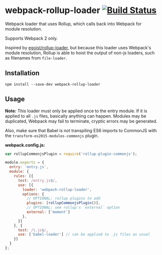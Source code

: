 # webpack-rollup-loader [![Build Status](https://travis-ci.org/erikdesjardins/webpack-rollup-loader.svg?branch=master)](https://travis-ci.org/erikdesjardins/webpack-rollup-loader)

Webpack loader that uses Rollup, which calls back into Webpack for module resolution.

Supports Webpack 2 only.

Inspired by [egoist/rollup-loader](https://github.com/egoist/rollup-loader), but because this loader uses Webpack's module resolution, Rollup is able to hoist the output of non-js loaders, such as filenames from `file-loader`.

## Installation
  
`npm install --save-dev webpack-rollup-loader`

## Usage

**Note:** This loader must only be applied once to the entry module. If it is applied to all `.js` files, basically anything can happen. Modules may be duplicated, Webpack may fail to terminate, cryptic errors may be generated.

Also, make sure that Babel is not transpiling ES6 imports to CommonJS with the `transform-es2015-modules-commonjs` plugin.

**webpack.config.js:**

```js
var rollupCommonjsPlugin = require('rollup-plugin-commonjs');

module.exports = {
  entry: 'entry.js',
  module: {
    rules: [{
      test: /entry.js$/,
      use: [{
        loader: 'webpack-rollup-loader',
        options: {
          // OPTIONAL: rollup plugins to add
          plugins: [rollupCommonjsPlugin()],
          // OPTIONAL: see rollup's `external` option
          external: ['moment']
        },
      }]
    }, {
      test: /\.js$/,
      use: ['babel-loader'] // can be applied to .js files as usual
    }]
  }
};
```
